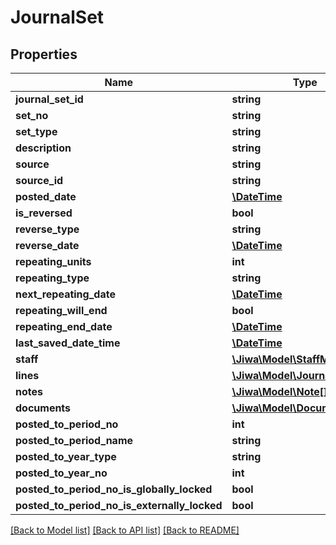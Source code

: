 # JournalSet

## Properties
Name | Type | Description | Notes
------------ | ------------- | ------------- | -------------
**journal_set_id** | **string** |  | [optional] 
**set_no** | **string** |  | [optional] 
**set_type** | **string** |  | [optional] 
**description** | **string** |  | [optional] 
**source** | **string** |  | [optional] 
**source_id** | **string** |  | [optional] 
**posted_date** | [**\DateTime**](\DateTime.md) |  | [optional] 
**is_reversed** | **bool** |  | [optional] 
**reverse_type** | **string** |  | [optional] 
**reverse_date** | [**\DateTime**](\DateTime.md) |  | [optional] 
**repeating_units** | **int** |  | [optional] 
**repeating_type** | **string** |  | [optional] 
**next_repeating_date** | [**\DateTime**](\DateTime.md) |  | [optional] 
**repeating_will_end** | **bool** |  | [optional] 
**repeating_end_date** | [**\DateTime**](\DateTime.md) |  | [optional] 
**last_saved_date_time** | [**\DateTime**](\DateTime.md) |  | [optional] 
**staff** | [**\Jiwa\Model\StaffMember**](StaffMember.md) |  | [optional] 
**lines** | [**\Jiwa\Model\JournalSetLine[]**](JournalSetLine.md) |  | [optional] 
**notes** | [**\Jiwa\Model\Note[]**](Note.md) |  | [optional] 
**documents** | [**\Jiwa\Model\Document[]**](Document.md) |  | [optional] 
**posted_to_period_no** | **int** |  | [optional] 
**posted_to_period_name** | **string** |  | [optional] 
**posted_to_year_type** | **string** |  | [optional] 
**posted_to_year_no** | **int** |  | [optional] 
**posted_to_period_no_is_globally_locked** | **bool** |  | [optional] 
**posted_to_period_no_is_externally_locked** | **bool** |  | [optional] 

[[Back to Model list]](../README.md#documentation-for-models) [[Back to API list]](../README.md#documentation-for-api-endpoints) [[Back to README]](../README.md)


